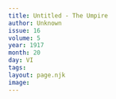 ```yaml
---
title: Untitled - The Umpire
author: Unknown
issue: 16
volume: 5
year: 1917
month: 20
day: VI
tags:
layout: page.njk
image:
---
```


